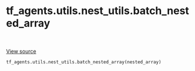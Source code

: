 <div itemscope itemtype="http://developers.google.com/ReferenceObject">
<meta itemprop="name" content="tf_agents.utils.nest_utils.batch_nested_array" />
<meta itemprop="path" content="Stable" />
</div>

# tf_agents.utils.nest_utils.batch_nested_array

<table class="tfo-notebook-buttons tfo-api" align="left">
</table>

<a target="_blank" href="https://github.com/tensorflow/agents/tree/master/tf_agents/utils/nest_utils.py">View
source</a>

``` python
tf_agents.utils.nest_utils.batch_nested_array(nested_array)
```



<!-- Placeholder for "Used in" -->
